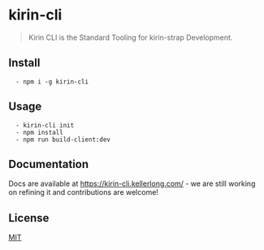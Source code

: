 # kirin-cli 

> Kirin CLI is the Standard Tooling for kirin-strap Development.

## Install

```
  - npm i -g kirin-cli
```

## Usage

```
  - kirin-cli init
  - npm install
  - npm run build-client:dev
```

## Documentation

Docs are available at https://kirin-cli.kellerlong.com/ - we are still working on refining it and contributions are welcome!


## License

[MIT](https://github.com/kellerlong/kirin-cli/blob/dev/LICENSE)
